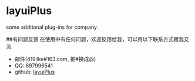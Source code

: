 # layuiPlus
some addtional plug-ins for company.


##有问题反馈
在使用中有任何问题，欢迎反馈给我，可以用以下联系方式跟我交流

* 邮件(419like#163.com, 把#换成@)
* QQ: 897996541
* github: [layuiPlus](https://github.com/419like/layuiPlus)
